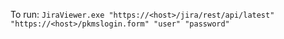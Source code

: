 To run: `JiraViewer.exe "https://<host>/jira/rest/api/latest" "https://<host>/pkmslogin.form" "user" "password"`